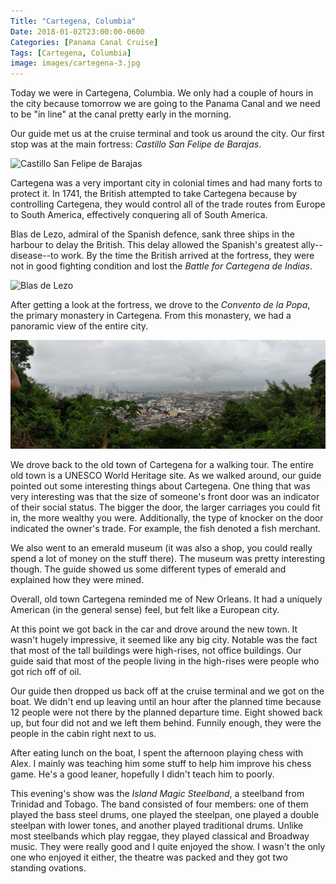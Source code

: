 ```yaml
---
Title: "Cartegena, Columbia"
Date: 2018-01-02T23:00:00-0600
Categories: [Panama Canal Cruise]
Tags: [Cartegena, Columbia]
image: images/cartegena-3.jpg
---
```


Today we were in Cartegena, Columbia. We only had a couple of hours in the city
because tomorrow we are going to the Panama Canal and we need to be "in line" at
the canal pretty early in the morning.

Our guide met us at the cruise terminal and took us around the city. Our first
stop was at the main fortress: *Castillo San Felipe de Barajas*.

![Castillo San Felipe de Barajas](images/cartegena-1.jpg)

Cartegena was a very important city in colonial times and had many forts to
protect it. In 1741, the British attempted to take Cartegena because by
controlling Cartegena, they would control all of the trade routes from Europe to
South America, effectively conquering all of South America.

Blas de Lezo, admiral of the Spanish defence, sank three ships in the harbour to
delay the British. This delay allowed the Spanish's greatest ally--disease--to
work. By the time the British arrived at the fortress, they were not in good
fighting condition and lost the *Battle for Cartegena de Indias*.

![Blas de Lezo](images/cartegena-2.jpg)

After getting a look at the fortress, we drove to the *Convento de la Popa*, the
primary monastery in Cartegena. From this monastery, we had a panoramic view of
the entire city.

![Panorama from the "La Popa" Monastery](images/cartegena-3.jpg)

We drove back to the old town of Cartegena for a walking tour. The entire old
town is a UNESCO World Heritage site. As we walked around, our guide pointed out
some interesting things about Cartegena. One thing that was very interesting
was that the size of someone's front door was an indicator of their social
status. The bigger the door, the larger carriages you could fit in, the more
wealthy you were. Additionally, the type of knocker on the door indicated the
owner's trade. For example, the fish denoted a fish merchant.

We also went to an emerald museum (it was also a shop, you could really spend a
lot of money on the stuff there). The museum was pretty interesting though. The
guide showed us some different types of emerald and explained how they were
mined.

Overall, old town Cartegena reminded me of New Orleans. It had a uniquely
American (in the general sense) feel, but felt like a European city.

At this point we got back in the car and drove around the new town. It wasn't
hugely impressive, it seemed like any big city. Notable was the fact that most
of the tall buildings were high-rises, not office buildings. Our guide said that
most of the people living in the high-rises were people who got rich off of oil.

Our guide then dropped us back off at the cruise terminal and we got on the
boat. We didn't end up leaving until an hour after the planned time because 12
people were not there by the planned departure time. Eight showed back up, but
four did not and we left them behind. Funnily enough, they were the people in
the cabin right next to us.

After eating lunch on the boat, I spent the afternoon playing chess with Alex. I
mainly was teaching him some stuff to help him improve his chess game. He's a
good leaner, hopefully I didn't teach him to poorly.

This evening's show was the *Island Magic Steelband*, a steelband from Trinidad
and Tobago. The band consisted of four members: one of them played the bass
steel drums, one played the steelpan, one played a double steelpan with lower
tones, and another played traditional drums. Unlike most steelbands which play
reggae, they played classical and Broadway music. They were really good and I
quite enjoyed the show. I wasn't the only one who enjoyed it either, the theatre
was packed and they got two standing ovations.
